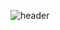 ![header](https://capsule-render.vercel.app/api?type=waving&color=auto&height=300&section=header&text=welcome&fontSize=90&animation=fadeIn&fontAlignY=38&desc=백엔드_개발자%20GitHub%20Profile&descAlignY=51&descAlign=62)
